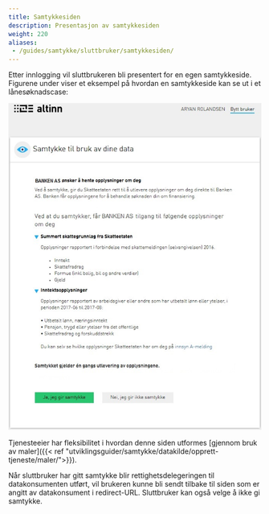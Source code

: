 ```yaml
---
title: Samtykkesiden
description: Presentasjon av samtykkesiden
weight: 220
aliases:
 - /guides/samtykke/sluttbruker/samtykkesiden/
---
```


Etter innlogging vil sluttbrukeren bli presentert for en egen samtykkeside.  
Figurene under viser et eksempel på hvordan en samtykkeside kan se ut i et lånesøknadscase:

![Samtykkesiden](samtykkeside.png "Samtykkesiden")

Tjenesteeier har fleksibilitet i hvordan denne siden utformes [gjennom bruk av maler]({{< ref "utviklingsguider/samtykke/datakilde/opprett-tjeneste/maler/">}}). 

Når sluttbruker har gitt samtykke blir rettighetsdelegeringen til datakonsumenten utført, vil brukeren kunne bli sendt tilbake til siden som er
angitt av datakonsument i redirect-URL. Sluttbruker kan også velge å ikke gi samtykke.
